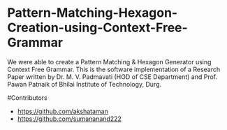 # Pattern-Matching-Hexagon-Creation-using-Context-Free-Grammar

We were able to create a Pattern Matching & Hexagon Generator using Context Free Grammar.
This is the software implementation of a Research Paper written by Dr. M. V. Padmavati (HOD of CSE Department) and Prof. Pawan Patnaik of Bhilai Institute of Technology, Durg.

#Contributors
* https://github.com/akshataman
* https://github.com/sumananand222

